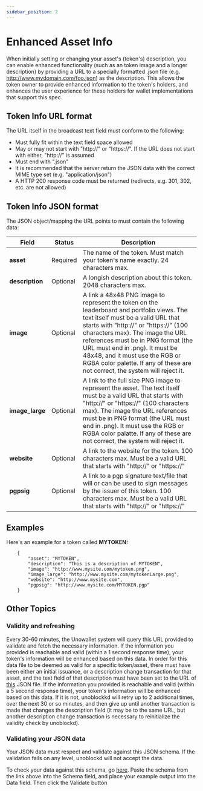 ```yaml
---
sidebar_position: 2
---
```


# Enhanced Asset Info
When initially setting or changing your asset's (token's) description, you can enable enhanced functionality (such as an token image and a longer description) by providing a URL to a specially formatted .json file (e.g. http://www.mydomain.com/foo.json) as the description. This allows the token owner to provide enhanced information to the token's holders, and enhances the user experience for these holders for wallet implementations that support this spec.

## Token Info URL format
The URL itself in the broadcast text field must conform to the following:

- Must fully fit within the text field space allowed
- May or may not start with "http://" or "https://". If the URL does not start with either, "http://" is assumed
- Must end with ".json"
- It is recommended that the server return the JSON data with the correct MIME type set (e.g. "application/json")
- A HTTP 200 response code must be returned (redirects, e.g. 301, 302, etc. are not allowed)

## Token Info JSON format
The JSON object/mapping the URL points to must contain the following data:

| Field           | Status   | Description                                                                                                                                                                                                                                                                                                                                                                                            |
|-----------------|----------|--------------------------------------------------------------------------------------------------------------------------------------------------------------------------------------------------------------------------------------------------------------------------------------------------------------------------------------------------------------------------------------------------------|
| **asset**       | Required | The name of the token. Must match your token's name exactly. 24 characters max.                                                                                                                                                                                                                                                                                                                        |
| **description** | Optional | A longish description about this token. 2048 characters max.                                                                                                                                                                                                                                                                                                                                           |
| **image**       | Optional | A link a 48x48 PNG image to represent the token on the leaderboard and portfolio views. The text itself must be a valid URL that starts with "http://" or "https://" (100 characters max). The image the URL references must be in PNG format (the URL must end in .png). It must be 48x48, and it must use the RGB or RGBA color palette. If any of these are not correct, the system will reject it. |
| **image_large** | Optional | A link to the full size PNG image to represent the asset. The text itself must be a valid URL that starts with "http://" or "https://" (100 characters max). The image the URL references must be in PNG format (the URL must end in .png). It must use the RGB or RGBA color palatte. If any of these are not correct, the system will reject it.                                                     |
| **website**     | Optional | A link to the website for the token. 100 characters max. Must be a valid URL that starts with "http://" or "https://"                                                                                                                                                                                                                                                                                  |
| **pgpsig**      | Optional | A link to a pgp signature text/file that will or can be used to sign messages by the issuer of this token. 100 characters max. Must be a valid URL that starts with "http://" or "https://"                                                                                                                                                                                                            |

## Examples
Here's an example for a token called **MYTOKEN:**

```    
    {
        "asset": "MYTOKEN",
        "description": "This is a description of MYTOKEN",
        "image": "http://www.mysite.com/mytoken.png",
        "image_large": "http://www.mysite.com/mytokenLarge.png",
        "website": "http://www.mysite.com",
        "pgpsig": "http://www.mysite.com/MYTOKEN.pgp"
    }
```

## Other Topics
### Validity and refreshing
Every 30-60 minutes, the Unowallet system will query this URL provided to validate and fetch the necessary information. If the information you provided is reachable and valid (within a 1 second response time), your token's information will be enhanced based on this data. In order for this data file to be deemed as valid for a specific token/asset, there must have been either an initial issuance, or a description change transaction for that asset, and the text field of that description must have been set to the URL of [this](https://raw.githubusercontent.com/CounterpartyXCP/counterblock/master/counterblock/schemas/asset.schema.json) JSON file. If the information you provided is reachable and valid (within a 5 second response time), your token's information will be enhanced based on this data. If it is not, unoblockkd will retry up to 2 additional times, over the next 30 or so minutes, and then give up until another transaction is made that changes the description field (it may be to the same URL, but another description change transaction is necessary to reinitialize the validity check by unoblockd).

### Validating your JSON data
Your JSON data must respect and validate against this JSON schema. If the validation fails on any level, unoblockd will not accept the data.

To check your data against this schema, go [here](http://json-schema-validator.herokuapp.com/). Paste the schema from the link above into the Schema field, and place your example output into the Data field. Then click the Validate button
